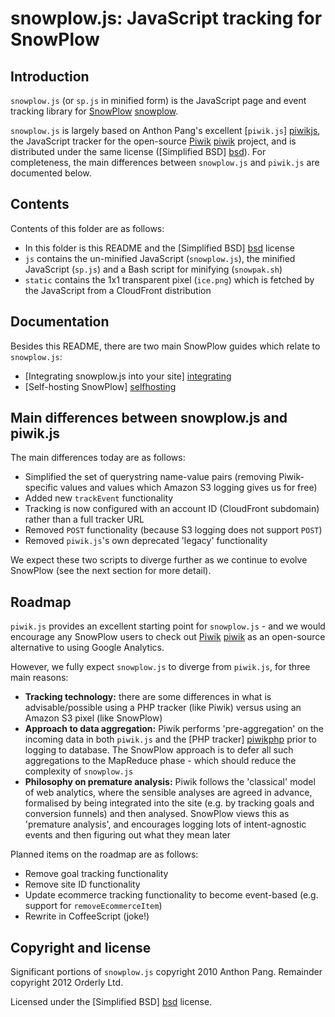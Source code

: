 # snowplow.js: JavaScript tracking for SnowPlow

## Introduction

`snowplow.js` (or `sp.js` in minified form) is the JavaScript page and event tracking library for [SnowPlow] [snowplow].

`snowplow.js` is largely based on Anthon Pang's excellent [`piwik.js`] [piwikjs], the JavaScript tracker for the open-source [Piwik] [piwik] project, and is distributed under the same license ([Simplified BSD] [bsd]). For completeness, the main differences between `snowplow.js` and `piwik.js` are documented below.

## Contents

Contents of this folder are as follows:

* In this folder is this README and the [Simplified BSD] [bsd] license
* `js` contains the un-minified JavaScript (`snowplow.js`), the minified JavaScript (`sp.js`) and a Bash script for minifying (`snowpak.sh`)
* `static` contains the 1x1 transparent pixel (`ice.png`) which is fetched by the JavaScript from a CloudFront distribution

## Documentation

Besides this README, there are two main SnowPlow guides which relate to `snowplow.js`:

* [Integrating snowplow.js into your site] [integrating]
* [Self-hosting SnowPlow] [selfhosting]

## Main differences between snowplow.js and piwik.js

The main differences today are as follows:

* Simplified the set of querystring name-value pairs (removing Piwik-specific values and values which Amazon S3 logging gives us for free)
* Added new `trackEvent` functionality
* Tracking is now configured with an account ID (CloudFront subdomain) rather than a full tracker URL
* Removed `POST` functionality (because S3 logging does not support `POST`)
* Removed `piwik.js`'s own deprecated 'legacy' functionality

We expect these two scripts to diverge further as we continue to evolve SnowPlow (see the next section for more detail).

## Roadmap

`piwik.js` provides an excellent starting point for `snowplow.js` - and we would encourage any SnowPlow users to check out [Piwik] [piwik] as an open-source alternative to using Google Analytics.

However, we fully expect `snowplow.js` to diverge from `piwik.js`, for three main reasons:

* **Tracking technology:** there are some differences in what is advisable/possible using a PHP tracker (like Piwik) versus using an Amazon S3 pixel (like SnowPlow)
* **Approach to data aggregation:** Piwik performs 'pre-aggregation' on the incoming data in both `piwik.js` and the [PHP tracker] [piwikphp] prior to logging to database. The SnowPlow approach is to defer all such aggregations to the MapReduce phase - which should reduce the complexity of `snowplow.js`
* **Philosophy on premature analysis:** Piwik follows the 'classical' model of web analytics, where the sensible analyses are agreed in advance, formalised by being integrated into the site (e.g. by tracking goals and conversion funnels) and then analysed. SnowPlow views this as 'premature analysis', and encourages logging lots of intent-agnostic events and then figuring out what they mean later

Planned items on the roadmap are as follows:

* Remove goal tracking functionality
* Remove site ID functionality
* Update ecommerce tracking functionality to become event-based (e.g. support for `removeEcommerceItem`)
* Rewrite in CoffeeScript (joke!)

## Copyright and license

Significant portions of `snowplow.js` copyright 2010 Anthon Pang. Remainder copyright 2012 Orderly Ltd.

Licensed under the [Simplified BSD] [bsd] license.

[snowplow]: http://www.keplarllp.com/blog/2012/02/introducing-snowplow-the-worlds-most-powerful-web-analytics-platform
[piwik]: http://piwik.org/
[piwikjs]: https://github.com/piwik/piwik/blob/master/js/piwik.js
[piwikphp]: https://github.com/piwik/piwik/blob/master/piwik.php
[bsd]: http://www.opensource.org/licenses/bsd-license.php 
[integrating]: /snowplow/snowplow/blob/master/docs/03_integrating_snowplowjs.md
[selfhosting]: /snowplow/snowplow/blob/master/docs/04_selfhosting_snowplow.md